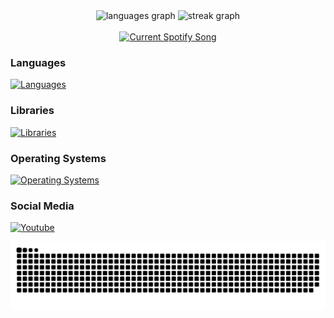 <div align="center">
  <img src="https://github-readme-stats.vercel.app/api/top-langs?username=mateie&locale=en&hide_title=false&layout=compact&card_width=320&langs_count=5&theme=gotham&hide_border=false" height="150" alt="languages graph"  />
  <img src="https://streak-stats.demolab.com?user=mateie&locale=en&mode=daily&theme=gotham&hide_border=false&border_radius=5" height="150" alt="streak graph"  />
</div>

<br clear="both">

<div align="center">
<a href="https://mateie.pythonanywhere.com/link">
  <img
    src="https://mateie.pythonanywhere.com?scan=true&eq_color=rainbow&theme=dark"
    alt="Current Spotify Song"
  />
</a>
</div>

### Languages
[![Languages](https://skillicons.dev/icons?i=ts,js,java,cpp,python)](https://mateie.dev)

### Libraries
[![Libraries](https://skillicons.dev/icons?i=react,redux,graphql)](https://mateie.dev)

### Operating Systems
[![Operating Systems](https://skillicons.dev/icons?i=windows,arch,apple)](https://mateie.dev)

### Social Media
[![Youtube](https://img.shields.io/static/v1?message=Youtube&logo=youtube&label=&color=FF0000&logoColor=white&labelColor=&style=for-the-badge)](https://www.youtube.com/channel/UCyEKmtPWdnhMnxT_80XF25Q")

<img src="https://raw.githubusercontent.com/mateie/mateie/output/snake.svg" alt="Snake animation" />

